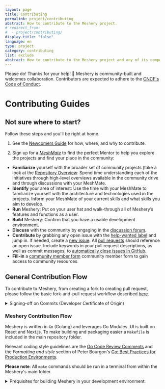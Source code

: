 ```yaml
---
layout: page
title: Contributing
permalink: project/contributing
abstract: How to contribute to the Meshery project.
# redirect_from:
#  - project/contributing/
display-title: "false"
language: en
type: project
category: contributing
list: exclude
abstract: How to contribute to the Meshery project and any of its components.
---
```


Please do! Thanks for your help! 🎈 Meshery is community-built and welcomes collaboration. Contributors are expected to adhere to the [CNCF's Code of Conduct](https://github.com/meshery/meshery/blob/master/CODE_OF_CONDUCT.md).

# Contributing Guides

## Not sure where to start?

Follow these steps and you'll be right at home.

1. See the [Newcomers Guide](https://layer5.io/community/newcomers) for how, where, and why to contribute.

2. Sign up for a [_MeshMate_](https://layer5.io/community/meshmates) to find the perfect Mentor to help you explore the projects and find your place in the community:

- **Familiarize** yourself with the broader set of community projects (take a look at the [Repository Overview](https://layer5.io/community/handbook/repository-overview): Spend time understanding each of the initiatives through high-level overviews available in the community drive and through discussions with your MeshMate.
- **Identify** your area of interest: Use the time with your MeshMate to familiarize yourself with the architecture and technologies used in the projects. Inform your MeshMate of your current skills and what skills you aim to develop.
- **Run** Meshery: Put on your user hat and walk-through all of Meshery’s features and functions as a user.
- **Build** Meshery: Confirm that you have a usable development environment.
- **Discuss** with the community by engaging in the [discussion forum](https://meshery.io/community#discussion-forums).
- **Contribute** by grabbing any open issue with the [help-wanted label](https://github.com/issues?q=is%3Aopen+is%3Aissue+archived%3Afalse+org%3Alayer5io+org%3Ameshery+org%3Aservice-mesh-performance+org%3Aservice-mesh-patterns+label%3A%22help+wanted%22+) and jump in. If needed, create a [new issue](https://github.com/meshery/meshery/issues/new/choose). All [pull requests](https://github.com/meshery/meshery/pulls) should reference an open issue. Include keywords in your pull request descriptions, as well as commit messages, to [automatically close issues in GitHub](https://help.github.com/en/github/managing-your-work-on-github/closing-issues-using-keywords).
- **Fill-in** a [community member form](https://layer5.io/newcomers) community member form to gain access to community resources.

## General Contribution Flow

To contribute to Meshery, from creating a fork to creating pull request, please follow the basic fork-and-pull request workflow described [here]({{site.baseurl}}/project/contributing/contributing-gitflow).

<details>

<summary>Signing-off on Commits (Developer Certificate of Origin)</summary>

<ul>
<li>
To contribute to this project, you must agree to the Developer Certificate of
Origin (DCO) for each commit you make. The DCO is a simple statement that you,
as a contributor, have the legal right to make the contribution.
</li>

<li>
See the <a href="https://developercertificate.org"> DCO </a> file for the full text of what you must agree to
and how it works <a href="https://github.com/probot/dco#how-it-works">here</a>.
To signify that you agree to the DCO for contributions, you simply add a line to each of your
git commit messages:

<pre><code>
Signed-off-by: Jane Smith <jane.smith@example.com>
</code></pre></li>

<li>
In most cases, you can add this signoff to your commit automatically with the
<code>-s</code> or <code>--signoff</code> flag to <code>git commit</code>. You must use your real name and a reachable email
address (sorry, no pseudonyms or anonymous contributions). An example of signing off on a commit:

<pre><code>$ git commit -s -m “my commit message w/signoff”</code></pre>
</li>

<li>
To ensure all your commits are signed, you may choose to add this alias to your global <code>.gitconfig</code>:

~/.gitconfig

<pre><code>
[alias]
  amend = commit -s --amend
  cm = commit -s -m
  commit = commit -s
</code></pre>

Or you may configure your IDE, for example, VSCode to automatically sign-off commits for you:<a href="https://user-images.githubusercontent.com/7570704/64490167-98906400-d25a-11e9-8b8a-5f465b854d49.png" ><img src="https://user-images.githubusercontent.com/7570704/64490167-98906400-d25a-11e9-8b8a-5f465b854d49.png" width="50%"/></a>

</li>
</ul>

</details>

### Meshery Contribution Flow

Meshery is written in `Go` (Golang) and leverages Go Modules. UI is built on React and Next.js. To make building and packaging easier a `Makefile` is included in the main repository folder.

Relevant coding style guidelines are the [Go Code Review Comments](https://code.google.com/p/go-wiki/wiki/CodeReviewComments) and the _Formatting and style_ section of Peter Bourgon's [Go: Best
Practices for Production Environments](https://peter.bourgon.org/go-in-production/#formatting-and-style).

**Please note**: All `make` commands should be run in a terminal from within the Meshery's main folder.

<details>

<summary>Prequisites for building Meshery in your development environment:</summary>

<ol>
<li><code>Go</code> version 1.21 must be installed if you want to build and/or make changes to the existing code. The binary <code>go1.21</code> should be available in your path. If you don't want to disturb your existing version of Go, then follow these <a href="https://go.dev/doc/manage-install#:~:text=and%20run%20them.-,Installing%20multiple%20Go%20versions,-You%20can%20install" rel="noopener" target="_blank">instructions</a> to keep multiple versions of Go in your system.</li>
<li> <code>GOPATH</code> environment variable should be configured appropriately</li>
<li> <code>npm</code> and <code>node</code> should be installed on your machine, `node` version 19 or higher is not supported right now.</li>
<li> Fork this repository <code>git clone https://github.com/meshery/meshery.git</code>, and clone your forked version of Meshery to your development environment, preferably outside `GOPATH`.</li>
<li> <code>golangci-lint</code> should be installed if you want to test Go code, for MacOS and linux users.</li>
</ol>

</details>
